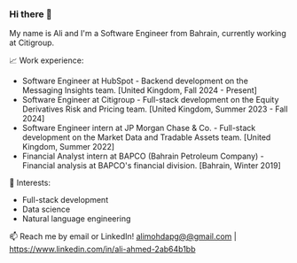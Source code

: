 ### Hi there 👋

My name is Ali and I'm a Software Engineer from Bahrain, currently working at Citigroup.

📈 Work experience: 
* Software Engineer at HubSpot - Backend development on the Messaging Insights team. [United Kingdom, Fall 2024 - Present]
* Software Engineer at Citigroup - Full-stack development on the Equity Derivatives Risk and Pricing team. [United Kingdom, Summer 2023 - Fall 2024]
* Software Engineer intern at JP Morgan Chase & Co. - Full-stack development on the Market Data and Tradable Assets team. [United Kingdom, Summer 2022]
* Financial Analyst intern at BAPCO (Bahrain Petroleum Company) - Financial analysis at BAPCO's financial division. [Bahrain, Winter 2019]

🌱 Interests:
* Full-stack development
* Data science
* Natural language engineering 

📫 Reach me by email or LinkedIn! [alimohdapg@@gmail.com](https://www.linkedin.com/in/ali-ahmed-2ab64b1bb) | https://www.linkedin.com/in/ali-ahmed-2ab64b1bb


<!--
**alimohdapg/alimohdapg** is a ✨ _special_ ✨ repository because its `README.md` (this file) appears on your GitHub profile.

Here are some ideas to get you started:

- 🔭 I’m currently working on ...
- 🌱 I’m currently learning ...
- 👯 I’m looking to collaborate on ...
- 🤔 I’m looking for help with ...
- 💬 Ask me about ...
- 📫 How to reach me: ...
- 😄 Pronouns: ...
- ⚡ Fun fact: ...
-->
